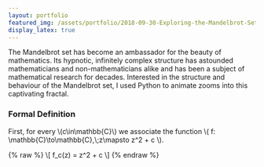 ```yaml
---
layout: portfolio
featured_img: /assets/portfolio/2018-09-30-Exploring-the-Mandelbrot-Set/mandelbrot.jpg
display_latex: true
---
```

The Mandelbrot set has become an ambassador for the beauty of mathematics. Its hypnotic, infinitely complex structure has astounded mathematicians and non-mathematicians alike and has been a subject of mathematical research for decades. Interested in the structure and behaviour of the Mandelbrot set, I used Python to animate zooms into this captivating fractal.
<!--more-->

### Formal Definition
First, for every \\(c\in\mathbb{C}\\) we associate the function \\( f: \\mathbb{C}\\to\\mathbb{C},\\;z\\mapsto z^2 + c \\).

{% raw %}
\\[ f_c(z) = z^2 + c \\]
{% endraw %}

